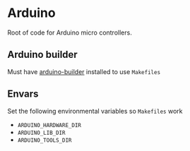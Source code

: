 # Arduino

Root of code for Arduino micro controllers.

## Arduino builder

Must have [arduino-builder](https://github.com/arduino/arduino-builder) installed to use `Makefiles`

## Envars

Set the following environmental variables so `Makefiles` work

- `ARDUINO_HARDWARE_DIR`
- `ARDUINO_LIB_DIR`
- `ARDUINO_TOOLS_DIR`
